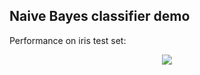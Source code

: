 ## Naive Bayes classifier demo

Performance on iris test set:

<p align="center">
	<img src="iris_test_confusion_matrix.png"/>
</p>
